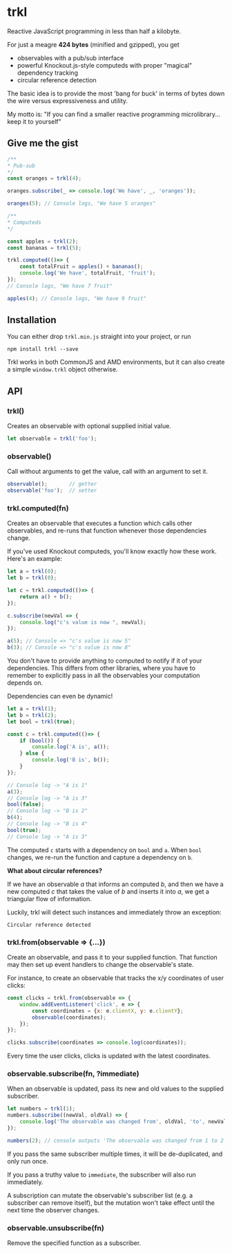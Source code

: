 # trkl
Reactive JavaScript programming in less than half a kilobyte.

For just a meagre **424 bytes** (minified and gzipped), you get

- observables with a pub/sub interface
- powerful Knockout.js-style computeds with proper "magical" dependency tracking
- circular reference detection

The basic idea is to provide the most 'bang for buck' in terms of bytes down the wire versus expressiveness and utility.

My motto is: "If you can find a smaller reactive programming microlibrary... keep it to yourself"

## Give me the gist

```javascript
/**
* Pub-sub
*/
const oranges = trkl(4);

oranges.subscribe(_ => console.log('We have', _, 'oranges'));

oranges(5); // Console logs, "We have 5 oranges"

/**
* Computeds
*/

const apples = trkl(2);
const bananas = trkl(5);

trkl.computed(()=> {
    const totalFruit = apples() + bananas();
    console.log('We have', totalFruit, 'fruit');
});
// Console logs, "We have 7 fruit"

apples(4); // Console logs, "We have 9 fruit"
```

## Installation

You can either drop `trkl.min.js` straight into your project, or run

```
npm install trkl --save
```    

Trkl works in both CommonJS and AMD environments, but it can also create a simple `window.trkl` object otherwise.

## API

### trkl()
Creates an observable with optional supplied initial value.

```javascript
let observable = trkl('foo');
```    

### observable()

Call without arguments to get the value, call with an argument to set it.

```javascript
observable();       // getter
observable('foo');  // setter
```

### trkl.computed(fn)

Creates an observable that executes a function which calls other observables, and re-runs that function whenever those dependencies change.

If you've used Knockout computeds, you'll know exactly how these work. Here's an example:

```javascript
let a = trkl(0);
let b = trkl(0);

let c = trkl.computed(()=> {
    return a() + b();
});

c.subscribe(newVal => {
    console.log("c's value is now ", newVal);
});

a(5); // Console => "c's value is now 5"
b(3); // Console => "c's value is now 8"
```

You don't have to provide anything to computed to notify if it of your dependencies. This differs from other libraries, where you have to remember to explicitly pass in all the observables your computation depends on.

Dependencies can even be dynamic!

```javascript
let a = trkl(1);
let b = trkl(2);
let bool = trkl(true);

const c = trkl.computed(()=> {
    if (bool()) {
        console.log('A is', a());
    } else {
        console.log('B is', b());
    }
});

// Console log -> "A is 1"
a(3);
// Console log -> "A is 3"
bool(false);
// Console log -> "B is 2"
b(4);
// Console log -> "B is 4"
bool(true);
// Console log -> "A is 3"
```

The computed `c` starts with a dependency on `bool` and `a`. When `bool` changes, we re-run the function and capture a dependency on `b`.

**What about circular references?**

If we have an observable *a* that informs an computed *b*, and then we have a new computed *c* that takes the value of *b* and inserts it into *a*, we get a triangular flow of information.

Luckily, trkl will detect such instances and immediately throw an exception:

```
Circular reference detected
```

### trkl.from(observable => {...})

Create an observable, and pass it to your supplied function. That function may then set up event handlers to change the observable's state.

For instance, to create an observable that tracks the x/y coordinates of user clicks:

```javascript
const clicks = trkl.from(observable => {
    window.addEventListener('click', e => {
        const coordinates = {x: e.clientX, y: e.clientY};
        observable(coordinates);
    });
});

clicks.subscribe(coordinates => console.log(coordinates));
```

Every time the user clicks, clicks is updated with the latest coordinates.


### observable.subscribe(fn, ?immediate)

When an observable is updated, pass its new and old values to the supplied subscriber.

```javascript
let numbers = trkl(1);
numbers.subscribe((newVal, oldVal) => {
    console.log('The observable was changed from', oldVal, 'to', newVal);
});

numbers(2); // console outputs 'The observable was changed from 1 to 2'
```    

If you pass the same subscriber multiple times, it will be de-duplicated, and only run once. 

If you pass a truthy value to `immediate`, the subscriber will also run immediately.

A subscription can mutate the observable's subscriber list (e.g. a subscriber can remove itself), but the mutation won't take effect until the next time the observer changes.

### observable.unsubscribe(fn)

Remove the specified function as a subscriber.
